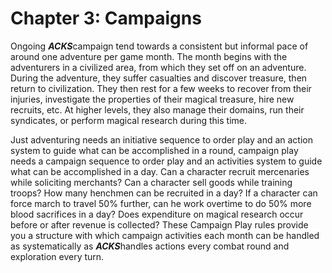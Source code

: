 # Chapter 3: Campaigns

Ongoing ***ACKS***campaign tend towards a consistent but informal pace of around one adventure per game month. The month begins with the adventurers in a civilized area, from which they set off on an adventure. During the adventure, they suffer casualties and discover treasure, then return to civilization. They then rest for a few weeks to recover from their injuries, investigate the properties of their magical treasure, hire new recruits, etc. At higher levels, they also manage their domains, run their syndicates, or perform magical research during this time.

Just adventuring needs an initiative sequence to order play and an action system to guide what can be accomplished in a round, campaign play needs a campaign sequence to order play and an activities system to guide what can be accomplished in a day. Can a character recruit mercenaries while soliciting merchants? Can a character sell goods while training troops? How many henchmen can be recruited in a day? If a character can force march to travel 50% further, can he work overtime to do 50% more blood sacrifices in a day? Does expenditure on magical research occur before or after revenue is collected? These Campaign Play rules provide you a structure with which campaign activities each month can be handled as systematically as ***ACKS***handles actions every combat round and exploration every turn.
